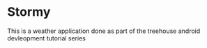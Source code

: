 # Stormy

This is a weather application done as part of the treehouse android devleopment tutorial series
